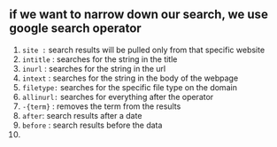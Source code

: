 
## if we want to narrow down our search, we use google search operator


1. `site :` search results will be pulled only from that specific website
2. `intitle` : searches for the string in the title
3. `inurl` : searches for the string in the url
4. `intext` : searches for the string in the body of the webpage
5. `filetype:` searches for the specific file type on the domain
6. `allinurl:` searches for everything after the operator
7. `-{term}` : removes the term from the results
8. `after`: search results after a date
9. `before` : search results before the data
10. 